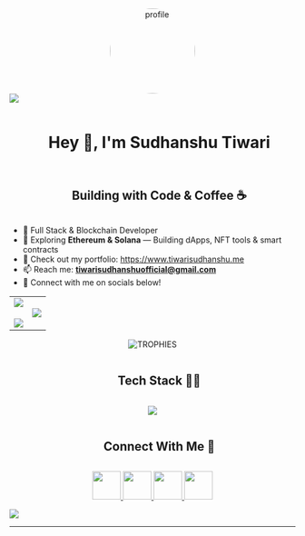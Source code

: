 <!--horizontal divider(gradiant)-->
<div align="center">
  <img src="https://i.pinimg.com/736x/9b/74/f6/9b74f61609a2f2b332d59e366e4a319e.jpg" alt="profile" width="150" style="border-radius: 50%; box-shadow: 0 4px 10px  margin-top: 20px;" />

  
</div>
<img src="https://user-images.githubusercontent.com/73097560/115834477-dbab4500-a447-11eb-908a-139a6edaec5c.gif">

<!--h1 without bottom border-->
<div id="user-content-toc">
  <ul align="center">
    <summary><h1 style="display: inline-block">Hey 👋, I'm Sudhanshu Tiwari</h1></summary>
  </ul>
</div>

<!-- snake animation -->


<!--h2 without bottom border-->
<div id="user-content-toc">
  <ul align="center">
    <summary><h2 style="display: inline-block">Building with Code & Coffee ☕</h2></summary>
  </ul>
</div>

<!-- Intro start -->
<ul>
  <li>🚀 Full Stack & Blockchain Developer</li>
  <li>🧠 Exploring <strong>Ethereum & Solana</strong> — Building dApps, NFT tools & smart contracts</li>
  <li>🌟 Check out my portfolio: <a href="https://www.tiwarisudhanshu.me" target="_blank">https://www.tiwarisudhanshu.me</a></li>
  <li>📫 Reach me: <strong><a href="mailto:sudhanshutiwari9836@gmail.com">tiwarisudhanshuofficial@gmail.com</a></strong></li>
  <li>🤝 Connect with me on socials below!</li>
</ul>
<!-- Intro end -->

<!-- Stats & Trophy -->
<p align="center">
<table align="center">
<tr border="none">
  <td width="50%" align="center">
    <img src="https://github-readme-stats.vercel.app/api?username=TiwariSudhanshu&theme=radical&show_icons=true&count_private=true">
    <br><br>
    <img src="https://github-readme-streak-stats.herokuapp.com/?user=TiwariSudhanshu&theme=radical&hide_border=false">
  </td>
  <td width="50%" align="center">
    <img src="https://github-readme-stats.vercel.app/api/top-langs/?username=TiwariSudhanshu&theme=radical&layout=compact&langs_count=10">
  </td>
</tr>
</table>
</p>

<!-- Trophy -->
<div align="center">
  <img src="https://github-profile-trophy.vercel.app/?username=TiwariSudhanshu&theme=radical&row=1&column=7&margin-w=10&margin-h=10" alt="TROPHIES" />
</div>

<!-- Technologies -->
<div id="user-content-toc">
  <ul align="center">
    <summary><h2 style="display: inline-block">Tech Stack 🧑‍💻</h2></summary>
  </ul>
</div>

<p align="center">
  <a href="https://skillicons.dev">
    <img src="https://skillicons.dev/icons?i=html,css,js,ts,react,nextjs,nodejs,express,mongodb,firebase,solidity,hardhat,git,github,vscode,vercel,tailwind,redux,postman" />
  </a>
</p>

<!-- Connect with me -->
<div id="user-content-toc">
  <ul align="center">
    <summary><h2 style="display: inline-block">Connect With Me 🤝</h2></summary>
  </ul>
</div>

<p align="center">
  <a href="https://www.linkedin.com/in/sudhanshu__tiwari_/" target="_blank">
    <img src="https://user-images.githubusercontent.com/88904952/234979284-68c11d7f-1acc-4f0c-ac78-044e1037d7b0.png" height="50" width="50" />
  </a>
  <a href="https://x.com/sudhanshu4eth" target="_blank">
    <img src="https://user-images.githubusercontent.com/88904952/234980676-61bfb021-ecc8-48f7-88e6-34c1b06c4a58.png" height="50" width="50" />
  </a>
  <a href="https://instagram.com/sudhanshu__tiwari_" target="_blank">
    <img src="https://user-images.githubusercontent.com/88904952/234981169-2dd1e58f-4b7e-468c-8213-034ba62156c3.png" height="50" width="50" />
  </a>
  <a href="https://t.me/Sudhanshu_12" target="_blank">
    <img src="https://user-images.githubusercontent.com/88904952/234982627-019fd336-6248-453c-9b05-97c13fd1d207.png" height="50" width="50" />
  </a>
</p>

<!-- Profile views -->

<!--horizontal divider(gradiant)-->
<img src="https://user-images.githubusercontent.com/73097560/115834477-dbab4500-a447-11eb-908a-139a6edaec5c.gif">

<hr>

